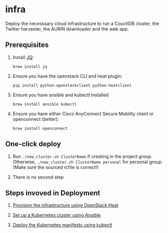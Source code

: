 # infra

Deploy the necesssary cloud infrastructure to run a CouchDB cluster, the
Twitter harvester, the AURIN downloader and the web app.

## Prerequisites

1. Install [JQ](https://stedolan.github.io/jq/):

       brew install jq

2. Ensure you have the openstack CLI and heat plugin:

       pip install python-openstackclient python-heatclient

3. Ensure you have ansible and kubectl installed

       brew install ansible kubectl

4. Ensure you have either Cisco AnyConnect Secure Mobility client or
   openconnect (better):

       brew install openconnect

## One-click deploy

1. Run `./new_cluster.sh ClusterName` if creating in the project group. Otherwise,
`./new_cluster.sh ClusterName personal` for personal group. (Make sure the sourced
rcfile is correct!)

2. There is no second step

## Steps invoved in Deployment

1. [Provision the infrastructure using OpenStack Heat](./heat)

2. [Set up a Kubernetes cluster using Ansible](./ansible)

3. [Deploy the Kubernetes manifests using kubectl](./kubernetes)
